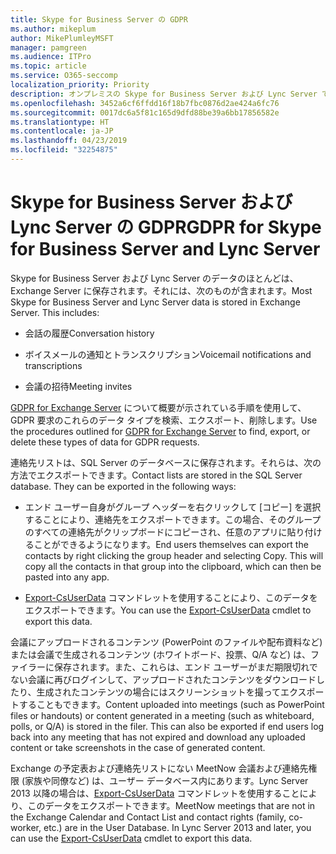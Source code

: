 ```yaml
---
title: Skype for Business Server の GDPR
ms.author: mikeplum
author: MikePlumleyMSFT
manager: pamgreen
ms.audience: ITPro
ms.topic: article
ms.service: O365-seccomp
localization_priority: Priority
description: オンプレミスの Skype for Business Server および Lync Server での GDPR の要件に対応する方法について説明します。
ms.openlocfilehash: 3452a6cf6ffdd16f18b7fbc0876d2ae424a6fc76
ms.sourcegitcommit: 0017dc6a5f81c165d9dfd88be39a6bb17856582e
ms.translationtype: HT
ms.contentlocale: ja-JP
ms.lasthandoff: 04/23/2019
ms.locfileid: "32254875"
---
```

# <a name="gdpr-for-skype-for-business-server-and-lync-server"></a><span data-ttu-id="9d1bf-103">Skype for Business Server および Lync Server の GDPR</span><span class="sxs-lookup"><span data-stu-id="9d1bf-103">GDPR for Skype for Business Server and Lync Server</span></span>

<span data-ttu-id="9d1bf-p101">Skype for Business Server および Lync Server のデータのほとんどは、Exchange Server に保存されます。それには、次のものが含まれます。</span><span class="sxs-lookup"><span data-stu-id="9d1bf-p101">Most Skype for Business Server and Lync Server data is stored in Exchange Server. This includes:</span></span>

-   <span data-ttu-id="9d1bf-106">会話の履歴</span><span class="sxs-lookup"><span data-stu-id="9d1bf-106">Conversation history</span></span>

-   <span data-ttu-id="9d1bf-107">ボイスメールの通知とトランスクリプション</span><span class="sxs-lookup"><span data-stu-id="9d1bf-107">Voicemail notifications and transcriptions</span></span>

-   <span data-ttu-id="9d1bf-108">会議の招待</span><span class="sxs-lookup"><span data-stu-id="9d1bf-108">Meeting invites</span></span>

<span data-ttu-id="9d1bf-109">[GDPR for Exchange Server](gdpr-for-exchange-server.md) について概要が示されている手順を使用して、GDPR 要求のこれらのデータ タイプを検索、エクスポート、削除します。</span><span class="sxs-lookup"><span data-stu-id="9d1bf-109">Use the procedures outlined for [GDPR for Exchange Server](gdpr-for-exchange-server.md) to find, export, or delete these types of data for GDPR requests.</span></span>

<span data-ttu-id="9d1bf-p102">連絡先リストは、SQL Server のデータベースに保存されます。それらは、次の方法でエクスポートできます。</span><span class="sxs-lookup"><span data-stu-id="9d1bf-p102">Contact lists are stored in the SQL Server database. They can be exported in the following ways:</span></span>

-   <span data-ttu-id="9d1bf-p103">エンド ユーザー自身がグループ ヘッダーを右クリックして [コピー] を選択することにより、連絡先をエクスポートできます。この場合、そのグループのすべての連絡先がクリップボードにコピーされ、任意のアプリに貼り付けることができるようになります。</span><span class="sxs-lookup"><span data-stu-id="9d1bf-p103">End users themselves can export the contacts by right clicking the group header and selecting Copy. This will copy all the contacts in that group into the clipboard, which can then be pasted into any app.</span></span>

-   <span data-ttu-id="9d1bf-114">[Export-CsUserData](https://docs.microsoft.com/ja-JP/powershell/module/skype/export-csuserdata) コマンドレットを使用することにより、このデータをエクスポートできます。</span><span class="sxs-lookup"><span data-stu-id="9d1bf-114">You can use the [Export-CsUserData](https://docs.microsoft.com/ja-JP/powershell/module/skype/export-csuserdata) cmdlet to export this data.</span></span>

<span data-ttu-id="9d1bf-p104">会議にアップロードされるコンテンツ (PowerPoint のファイルや配布資料など) または会議で生成されるコンテンツ (ホワイトボード、投票、Q/A など) は、ファイラーに保存されます。また、これらは、エンド ユーザーがまだ期限切れでない会議に再びログインして、アップロードされたコンテンツをダウンロードしたり、生成されたコンテンツの場合にはスクリーンショットを撮ってエクスポートすることもできます。</span><span class="sxs-lookup"><span data-stu-id="9d1bf-p104">Content uploaded into meetings (such as PowerPoint files or handouts) or content generated in a meeting (such as whiteboard, polls, or Q/A) is stored in the filer. This can also be exported if end users log back into any meeting that has not expired and download any uploaded content or take screenshots in the case of generated content.</span></span>

<span data-ttu-id="9d1bf-p105">Exchange の予定表および連絡先リストにない MeetNow 会議および連絡先権限 (家族や同僚など) は、ユーザー データベース内にあります。Lync Server 2013 以降の場合は、[Export-CsUserData](https://docs.microsoft.com/ja-JP/powershell/module/skype/export-csuserdata) コマンドレットを使用することにより、このデータをエクスポートできます。</span><span class="sxs-lookup"><span data-stu-id="9d1bf-p105">MeetNow meetings that are not in the Exchange Calendar and Contact List and contact rights (family, co-worker, etc.) are in the User Database. In Lync Server 2013 and later, you can use the [Export-CsUserData](https://docs.microsoft.com/ja-JP/powershell/module/skype/export-csuserdata) cmdlet to export this data.</span></span>
